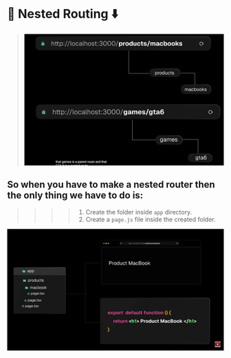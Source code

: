 # 🚀 Nested Routing ⬇️

>![Alt text](/01.%20Routing/02.%20Nested%20Routing/images/routing-1.png)

## So when you have to make a nested router then the only thing we have to do is:
>>>>1. Create the folder inside `app` directory.
>>>>2. Create a `page.js` file inside the created folder.

 ![Alt text](/01.%20Routing/02.%20Nested%20Routing/images/Screenshot%202025-04-11%20131244.png)